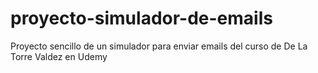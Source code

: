 # proyecto-simulador-de-emails
Proyecto sencillo de un simulador para enviar emails del curso de De La Torre Valdez en Udemy
